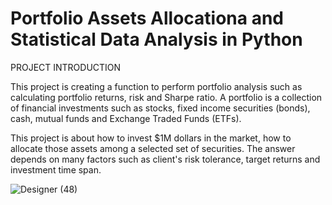 # Portfolio Assets Allocationa and Statistical Data Analysis in  Python

PROJECT INTRODUCTION

This project is creating a function to perform portfolio analysis such as calculating portfolio returns, risk and Sharpe ratio. A portfolio is a collection of financial investments such as stocks, fixed income securities (bonds), cash, mutual funds and Exchange Traded Funds (ETFs).

This project is about how to invest $1M dollars in the market, how to allocate those assets among a selected set of securities. The answer depends on many factors such as client's risk tolerance, target returns and investment time span.


![Designer (48)](https://github.com/Gabor-Depo/Portfolio-Assets-Allocation-and-Statistical-Data-Analysis/assets/139584904/7f2ce162-6013-46be-adf0-a5e7ea804350)
